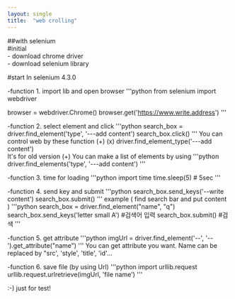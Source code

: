 ```yaml
---
layout: single
title:  "web crolling"
---
```


##with selenium <br> #initial <br> - download chrome driver <br> - download selenium library  

#start
In selenium 4.3.0  

-function 1.  import lib and open browser
'''python
from selenium import webdriver

browser = webdriver.Chrome() 
browser.get('https://www.write.address') 
'''


-function 2. select element and click
'''python
search_box = driver.find_element('type', '---add content')
search_box.click()
'''
You can control web by these function
(+) (x) driver.find_element_type('---add content') <br> It's for old version
(+) You can make a list of elements by using
'''python
driver.find_elements('type', '---add content')
'''


-function 3. time for loading
'''python
import time
time.sleep(5) # 5sec
'''


-function 4. send key and submit
'''python
search_box.send_keys('--write content') 
search_box.submit() 
'''
example ( find search bar and put content )
'''python
search_box = driver.find_element("name", "q")
search_box.send_keys('letter small A') #검색어 입력
search_box.submit() #검색
'''


-function 5. get attribute
'''python
imgUrl = driver.find_element('--', '--').get_attribute("name")
'''
You can get attribute you want. Name can be replaced by "src', 'style', 'title', 'id'...


-function 6. save file (by using Url)
'''python
import urllib.request
urllib.request.urlretrieve(imgUrl, 'file name')
'''


:-)
just for test!
